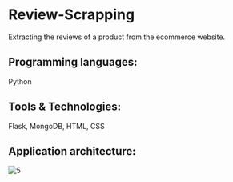 # Review-Scrapping
Extracting the reviews of a product from the ecommerce website.

## Programming languages:
Python

## Tools & Technologies:
Flask, MongoDB, HTML, CSS

## Application architecture:
![5](https://user-images.githubusercontent.com/79206625/125473405-c2c7b036-63d2-4871-84c9-4c009c409d6a.png)


